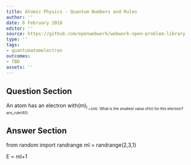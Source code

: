 ```yaml
---
title: Atomic Physics - Quantum Numbers and Rules
author: ''
date: 6 February 2018
editor: ''
source: https://github.com/openwebwork/webwork-open-problem-library
type: ''
tags:
- quantumatomelectron
outcomes:
- TBD
assets: ''
---
```


## Question Section 

An atom has an electron with(m)<sub>l<sub> =(ml). What is the smallest value of(n) for this electron?
ans_rule(40)



## Answer Section

from random import randrange
ml = randrange(2,3,1)

E = ml+1
